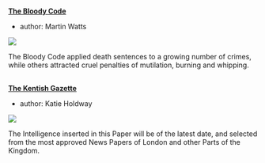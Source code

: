 <param ve-config 
       title="18th Century Kent"
       banner="/kent/images/banners/18c.jpg"
       layout="index">

#

##
**[The Bloody Code](18c-bloody-code)**

- author: Martin Watts

![](https://dev.visual-essays.app/thumbnail?url=https://raw.githubusercontent.com/kent-map/kent/main/18c/images/Bloodycode.jpg)

The Bloody Code applied death sentences to a growing number of crimes, while others attracted cruel penalties of mutilation, burning and whipping.

##
**[The Kentish Gazette](18c-kentish-gazette)**

- author: Katie Holdway

![](https://dev.visual-essays.app/thumbnail?url=https://raw.githubusercontent.com/kent-map/kent/main/18c/images/KentishGazetteMC.jpg)

The Intelligence inserted in this Paper will be of the latest date, and selected from the most approved News Papers of London and other Parts of the Kingdom.


